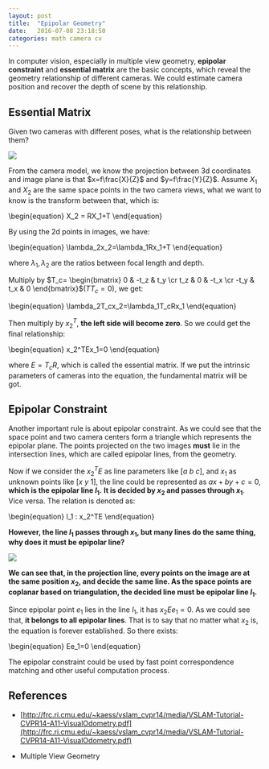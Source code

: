 ```yaml
---
layout: post
title:  "Epipolar Geometry"
date:   2016-07-08 23:18:50
categories: math camera cv
---
```


In computer vision, especially in multiple view geometry, **epipolar constraint** and **essential matrix** are the basic concepts, which reveal the geometry relationship of different cameras. We could estimate camera position and recover the depth of scene by this relationship.

## Essential Matrix ##

Given two cameras with different poses, what is the relationship between them?

![](https://fanxiaochen.github.io/css/pics/epipolar-geometry.png)

From the camera model, we know the projection between 3d coordinates and image plane is that $x=f\frac{X}{Z}$ and $y=f\frac{Y}{Z}$. Assume $X_1$ and $X_2$ are the same space points in the two camera views, what we want to know is the transform between that, which is:

\begin{equation}
X_2 = RX_1+T
\end{equation}

By using the 2d points in images, we have:

\begin{equation}
\lambda_2x_2=\lambda_1Rx_1+T
\end{equation}

where $\lambda_1, \lambda_2$ are the ratios between focal length and depth.

Multiply by $T_c=
\begin{bmatrix}
0 & -t_z & t_y  \cr 
t_z & 0 & -t_x \cr 
-t_y & t_x & 0 
\end{bmatrix}$($TT_c=0$), we get:

\begin{equation}
\lambda_2T_cx_2=\lambda_1T_cRx_1
\end{equation}

Then multiply by $x_2^T$, **the left side will become zero**. So we could get the final relationship:

\begin{equation}
x_2^TEx_1=0
\end{equation}

where $E=T_cR$, which is called the essential matrix. If we put the intrinsic parameters of cameras into the equation, the fundamental matrix will be got.


## Epipolar Constraint ##

Another important rule is about epipolar constraint. As we could see that the space point and two camera centers form a triangle which represents the epipolar plane. The points projected on the two images **must** lie in the intersection lines, which are called epipolar lines, from the geometry. 

Now if we consider the $x_2^TE$ as line parameters like $[a \ b \ c]$, and $x_1$ as unknown points like $[x \ y \ 1]$, the line could be represented as $ax+by+c=0$, **which is the epipolar line $l_1$.** **It is decided by $x_2$ and passes through $x_1$**. Vice versa. The relation is denoted as:

\begin{equation}
l_1 : x_2^TE
\end{equation}

**However,  the line $l_1$ passes through $x_1$, but many lines do the same thing, why does it must be epipolar line?**

![](https://fanxiaochen.github.io/css/pics/epipolar-line.png)

**We can see that, in the projection line, every points on the image are at the same position $x_2$, and decide the same line. As the space points are coplanar based on triangulation,  the decided line must be epipolar line $l_1$.**

Since epipolar point $e_1$ lies in the line $l_1$, it has $x_2Ee_1=0$. As we could see that, **it belongs to all epipolar lines**. That is to say that no matter what $x_2$ is, the equation is forever established. So there exists:

\begin{equation}
Ee_1=0
\end{equation}

The epipolar constraint could be used by fast point correspondence matching and other useful computation process.


## References ##

 - [http://frc.ri.cmu.edu/~kaess/vslam_cvpr14/media/VSLAM-Tutorial-CVPR14-A11-VisualOdometry.pdf](http://frc.ri.cmu.edu/~kaess/vslam_cvpr14/media/VSLAM-Tutorial-CVPR14-A11-VisualOdometry.pdf)

 

 - Multiple View Geometry

